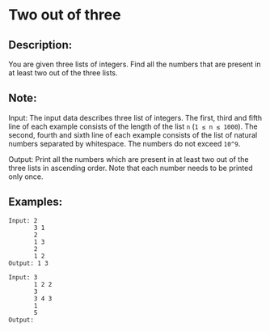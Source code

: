 # Two out of three

## Description:

You are given three lists of integers. Find all the numbers that are present in at least two out of the three lists.

## Note:

Input: The input data describes three list of integers. The first, third and fifth line of each example consists of the length of the list `n` (`1 ≤ n ≤ 1000`). The second, fourth and sixth line of each example consists of the list of natural numbers separated by whitespace. The numbers do not exceed `10^9`.

Output: Print all the numbers which are present in at least two out of the three lists in ascending order. Note that each number needs to be printed only once.

## Examples:

```
Input: 2
       3 1
       2
       1 3
       2
       1 2
Output: 1 3
```
```
Input: 3
       1 2 2
       3
       3 4 3
       1
       5
Output:
```
